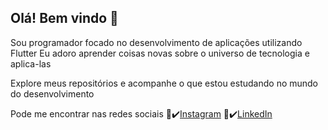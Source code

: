 ## Olá! Bem vindo 👋


Sou programador focado no desenvolvimento de aplicações utilizando Flutter
Eu adoro aprender coisas novas sobre o universo de tecnologia e aplica-las

Explore meus repositórios e acompanhe o que estou estudando no mundo do desenvolvimento

Pode me encontrar nas redes sociais
🔗✔️[Instagram](https://instagram.com/nito_b.a)
🔗✔️[LinkedIn](https://www.linkedin.com/in/bruno-santos-882173161)

